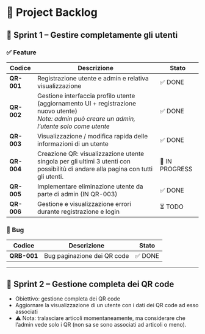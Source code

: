 # 📌 Project Backlog

## 🏃 Sprint 1 – Gestire completamente gli utenti

### ✅ Feature


| Codice     | Descrizione                                                                                                                                                 | Stato          |
| ---------- | ----------------------------------------------------------------------------------------------------------------------------------------------------------- | -------------- |
| **QR-001** | Registrazione utente e admin e relativa visualizzazione                                                                                                     | ✅ DONE        |
| **QR-002** | Gestione interfaccia profilo utente<br /> (aggiornamento UI + registrazione nuovo utente)<br>_Note: admin può creare un admin, l’utente solo come utente_ | ✅ DONE        |
| **QR-003** | Visualizzazione / modifica rapida delle informazioni di un utente                                                                                           | ✅ DONE        |
| **QR-004** | Creazione QR: visualizzazione utente singola per gli ultimi 3 utenti con possibilitù di andare alla pagina con tutti gli utenti.                           | 🔄 IN PROGRESS |
| **QR-005** | Implementare eliminazione utente da parte di admin (IN QR-003)                                                                                              | ✅ DONE        |
| **QR-006** | Gestione e visualizzazione errori durante registrazione e login                                                                                             | ⏳ TODO        |

### 🐞 Bug


| Codice      | Descrizione                 | Stato   |
| ----------- | --------------------------- | ------- |
| **QRB-001** | Bug paginazione dei QR code | ✅ DONE |

---

## 🏃 Sprint 2 – Gestione completa dei QR code

- Obiettivo: gestione completa dei QR code
- Aggiornare la visualizzazione di un utente con i dati dei QR code ad esso associati
- ⚠️ Nota: tralasciare articoli momentaneamente, ma considerare che l’admin vede solo i QR (non sa se sono associati ad articoli o meno).
